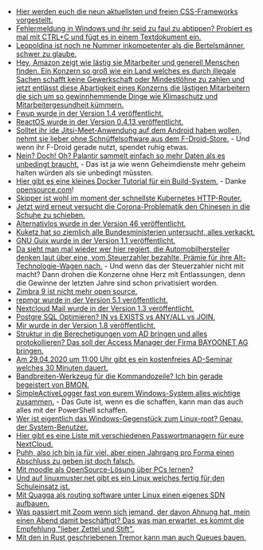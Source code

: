 * [Hier werden euch die neun aktuellsten und freien CSS-Frameworks vorgestellt.](https://opensource.com/article/20/4/open-source-css-frameworks)
* [Fehlermeldung in Windows und ihr seid zu faul zu abtippen? Probiert es mal mit CTRL+C und fügt es in einem Textdokument ein.](https://4sysops.com/archives/capturing-error-messages-and-looking-up-text-for-error-code-numbers/)
* [Leopoldina ist noch ne Nummer inkompetenter als die Bertelsmänner, schwer zu glaube.](https://www.der-postillon.com/2020/04/leopoldina.html)
* [Hey, Amazon zeigt wie lästig sie Mitarbeiter und generell Menschen finden. Ein Konzern so groß wie ein Land welches es durch illegale Sachen schafft keine Gewerkschaft oder Mindestlöhne zu zahlen und jetzt entlässt diese Abartigkeit eines Konzerns die lästigen Mitarbeitern die sich um so gewinnhemmende Dinge wie Klimaschutz und Mitarbeitergesundheit kümmern.](https://www.golem.de/news/coronakrise-amazon-entlaesst-zwei-kritische-entwicklerinnen-2004-147868.html)
* [Fwup wurde in der Version 1.4 veröffentlicht.](https://www.phoronix.com/scan.php?page=news_item&px=Fwupd-1.4-Released)
* [ReactOS wurde in der Version 0.4.13 veröffentlicht.](https://www.pro-linux.de/news/1/27941/reactos-0413-mit-zahlreichen-verbesserungen.html)
* [Solltet ihr ide Jitsi-Meet-Anwendung auf dem Android haben wollen, nehmt sie lieber ohne Schnüffelsoftware aus dem F-Droid-Store.](https://www.kuketz-blog.de/jitsi-meet-app-weiterhin-tracker-in-der-ios-und-android-version/) - Und wenn ihr F-Droid gerade nutzt, spendet ruhig etwas.
* [Nein? Doch! Oh? Palantir sammelt einfach so mehr Daten als es unbedingt braucht.](https://www.golem.de/news/covid-19-sensible-daten-bei-big-data-unternehmen-2004-147856.html) - Das ist ja wie wenn Geheimdienste mehr geheim halten würden als sie unbedingt müssten.
* [Hier gibt es eine kleines Docker Tutorial für ein Build-System.](https://github.com/ravi-chandran/dockerize-tutorial) - Danke [opensource.com](https://opensource.com/article/20/4/how-containerize-build-system)!
* [Skipper ist wohl im moment der schnellste Kubernetes HTTP-Router.](https://opensource.com/article/20/4/http-kubernetes-skipper)
* [Jetzt wird erneut versucht die Corona-Problematik den Chinesen in die Schuhe zu schieben.](https://blog.fefe.de/?ts=a06b081f)
* [Alternativlos wurde in der Version 46 veröffentlicht.](https://alternativlos.org/46/)
* [Kuketz hat so ziemlich alle Bundesministerien untersucht, alles verkackt.](https://www.kuketz-blog.de/datenschutz-webseiten-der-bundesministerien-unter-der-lupe/)
* [GNU Guix wurde in der Version 1.1 veröffentlicht.](https://lwn.net/Articles/817597)
* [Da sieht man mal wieder wer hier regiert, die Automobilhersteller denken laut über eine, vom Steuerzahler bezahlte, Prämie für ihre Alt-Technologie-Wagen nach.](https://www.golem.de/news/2009-reloaded-kaufpraemien-sollen-nach-coronakrise-fuer-nachfrage-sorgen-2004-147884.html) - Und wenn das der Steuerzahler nicht mit macht? Dann drohen die Konzerne ohne Herz mit Entlassungen, denn die Gewinne der letzten Jahre sind schon privatisiert worden.
* [Zimbra 9 ist nicht mehr open source.](https://lwn.net/Articles/817475)
* [repmgr wurde in der Version 5.1 veröffentlicht.](https://www.postgresql.org/about/news/2028/)
* [Nextcloud Mail wurde in der Version 1.3 veröffentlicht.](https://nextcloud.com/blog/mail-1-3-introduces-mail-cache-improved-signatures-link-shares-mark-all-read-and-more/)
* [Postgre SQL Optimieren? IN vs EXISTS vs ANY/ALL vs JOIN.](https://www.percona.com/blog/2020/04/16/sql-optimizations-in-postgresql-in-vs-exists-vs-any-all-vs-join/)
* [Mir wurde in der Version 1.8 veröffentlicht.](https://www.phoronix.com/scan.php?page=news_item&px=Mir-1.8-Released)
* [Struktur in die Berechetigungen vom AD bringen und alles protokollieren? Das soll der Access Manager der Firma BAYOONET AG bringen.](https://www.windowspro.de/wolfgang-sommergut/access-manager-wiedervorlage-fuer-mitgliedschaften-ad-gruppen-fuer-ntfs-rechte)
* [Am 29.04.2020 um 11:00 Uhr gibt es ein kostenfreies AD-Seminar welches 30 Minuten dauert.](https://www.windowspro.de/sponsored/micronova/technisches-webinar-management-des-active-directory-automatisieren-aufgaben)
* [Bandbreiten-Werkzeug für die Kommandozeile? Ich bin gerade begeistert von BMON.](https://www.putorius.net/bmon-monitor-bandwidth-linux-command-line.html)
* [SimpleActiveLogger fast von eurem Windows-System alles wichtige zusammen.](https://www.ghacks.net/2020/04/16/keep-track-of-your-computer-usage-with-simpleactivitylogger/) - Das Gute ist, wenn es die schaffen, kann man das auch alles mit der PowerShell schaffen.
* [Wer ist eigentlich das Windows-Gegenstück zum Linux-root? Genau, der System-Benutzer.](https://4sysops.com/archives/how-to-access-the-sam-and-security-hives-in-the-registry-using-the-system-account/)
* [Hier gibt es eine Liste mit verschiedenen Passwortmanagern für eure NextCloud.](https://nextcloud.com/blog/password-managers-for-nextcloud/)
* [Puhh, also ich bin ja für viel, aber einen Jahrgang pro Forma einen Abschluss zu geben ist doch falsch.](https://tuxproject.de/blog/2020/04/abitur-statt-bildung/)
* [Mit moodle als OpenSource-Lösung über PCs lernen?](https://www.bildung.sachsen.de/blog/index.php/2020/04/17/online-kurse-statt-unterrichtspraesenz/)
* [Und auf linuxmuster.net gibt es ein Linux welches fertig für den Schuleinsatz ist.](https://www.pro-linux.de/news/1/27954/schulen-komplettl%C3%B6sung-linuxmusternet-in-version-7-freigegeben.html)
* [Mit Quagga als routing software unter Linux einen eigenes SDN aufbauen.](https://opensource.com/article/20/4/quagga-linux)
* [Was passiert mit Zoom wenn sich jemand, der davon Ahnung hat, mein einen Abend damit beschäftigt? Das was man erwartet, es kommt die Empfehlung "lieber Zettel und Stift".](https://blog.fefe.de/?ts=a067bfbc)
* [Mit den in Rust geschriebenen Tremor kann man auch Queues bauen.](https://github.com/wayfair-tremor/tremor-runtime)
